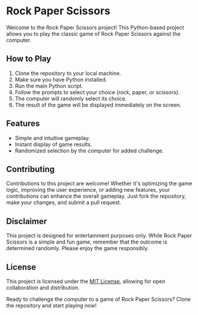 # Rock Paper Scissors
Welcome to the Rock Paper Scissors project! This Python-based project allows you to play the classic game of Rock Paper Scissors against the computer.

## How to Play
1. Clone the repository to your local machine.
2. Make sure you have Python installed.
3. Run the main Python script.
4. Follow the prompts to select your choice (rock, paper, or scissors).
5. The computer will randomly select its choice.
6. The result of the game will be displayed immediately on the screen.
## Features
- Simple and intuitive gameplay.
- Instant display of game results.
- Randomized selection by the computer for added challenge.
## Contributing
Contributions to this project are welcome! Whether it's optimizing the game logic, improving the user experience, or adding new features, your contributions can enhance the overall gameplay. Just fork the repository, make your changes, and submit a pull request.

## Disclaimer
This project is designed for entertainment purposes only. While Rock Paper Scissors is a simple and fun game, remember that the outcome is determined randomly. Please enjoy the game responsibly.

## License
This project is licensed under the [MIT License](), allowing for open collaboration and distribution.

Ready to challenge the computer to a game of Rock Paper Scissors? Clone the repository and start playing now!
